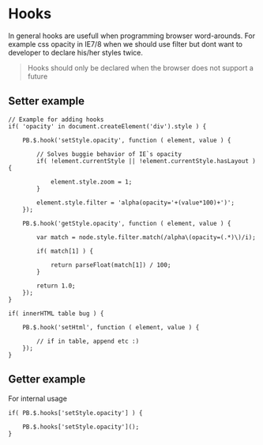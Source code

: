 # Hooks
In general hooks are usefull when programming browser word-arounds. For example css opacity in IE7/8 when we should use filter but dont want to developer to declare his/her styles twice.

> Hooks should only be declared when the browser does not support a future

## Setter example
~~~
// Example for adding hooks
if( 'opacity' in document.createElement('div').style ) {
	
	PB.$.hook('setStyle.opacity', function ( element, value ) {
		
		// Solves buggie behavior of IE`s opacity
		if( !element.currentStyle || !element.currentStyle.hasLayout ) {

			element.style.zoom = 1;
		}
	
		element.style.filter = 'alpha(opacity='+(value*100)+')';
	});

	PB.$.hook('getStyle.opacity', function ( element, value ) {
		
		var match = node.style.filter.match(/alpha\(opacity=(.*)\)/i);
		
		if( match[1] ) {

			return parseFloat(match[1]) / 100;
		}

		return 1.0;
	});
}

if( innerHTML table bug ) {
	
	PB.$.hook('setHtml', function ( element, value ) {
		
		// if in table, append etc :)
	});
}
~~~

## Getter example
For internal usage
~~~
if( PB.$.hooks['setStyle.opacity'] ) {
	
	PB.$.hooks['setStyle.opacity']();
}